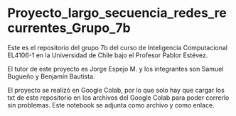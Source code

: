# Proyecto_largo_secuencia_redes_recurrentes_Grupo_7b

Este es el repositorio del grupo 7b del curso de Inteligencia Computacional EL4106-1 en la Universidad de Chile bajo el Profesor Pablor Estévez.

El tutor de este proyecto es Jorge Espejo M. y los integrantes son Samuel Bugueño y Benjamín Bautista.

El proyecto se realizó en Google Colab, por lo que solo hay que cargar los txt de este repositorio en los archivos del Google Colab para poder correrlo sin problemas. Este notebook se adjunta como archivo y como enlace. 
